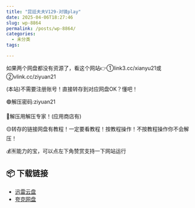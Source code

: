 ```yaml
---
title: "昆廷夫夫V129-对镜play"
date: 2025-04-06T18:27:46
slug: wp-8864
permalink: /posts/wp-8864/
categories:
  - 未分类
tags:

---
```


如果两个网盘都没有资源了，看这个网站👉①link3.cc/xianyu21或②vlink.cc/ziyuan21

(本站)不需要注册账号！直接转存到对应网盘OK？懂吧！

🟢解压密码:ziyuan21

🔵解压用解压专家！(应用商店有)

🟡转存的链接网盘有教程！一定要看教程！按教程操作！不按教程操作你不会解压！

💰🈶能力的宝，可以点左下角赞赏支持一下网站运行

## 📦 下载链接
- [迅雷云盘](https://blziyuan21.com/pay-download/8864?key=dc6ddd954a&down_id=0)
- [夸克网盘](https://blziyuan21.com/pay-download/8864?key=dc6ddd954a&down_id=1)

